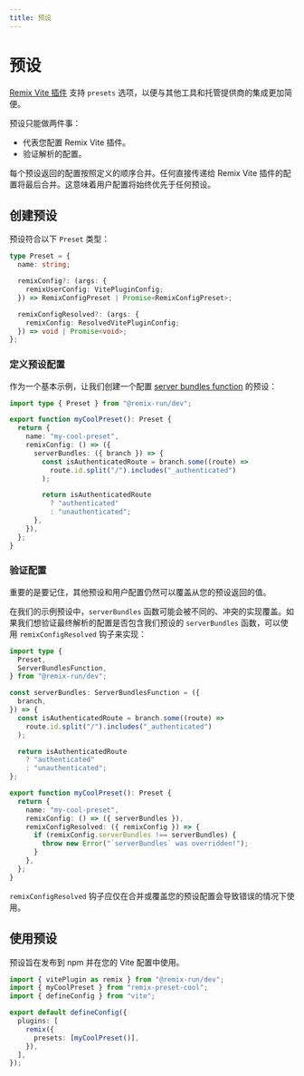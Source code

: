 ```yaml
---
title: 预设
---
```


# 预设

[Remix Vite 插件][remix-vite] 支持 `presets` 选项，以便与其他工具和托管提供商的集成更加简便。

预设只能做两件事：

- 代表您配置 Remix Vite 插件。
- 验证解析的配置。

每个预设返回的配置按照定义的顺序合并。任何直接传递给 Remix Vite 插件的配置将最后合并。这意味着用户配置将始终优先于任何预设。

## 创建预设

预设符合以下 `Preset` 类型：

```ts
type Preset = {
  name: string;

  remixConfig?: (args: {
    remixUserConfig: VitePluginConfig;
  }) => RemixConfigPreset | Promise<RemixConfigPreset>;

  remixConfigResolved?: (args: {
    remixConfig: ResolvedVitePluginConfig;
  }) => void | Promise<void>;
};
```

### 定义预设配置

作为一个基本示例，让我们创建一个配置 [server bundles function][server-bundles] 的预设：

```ts filename=my-cool-preset.ts
import type { Preset } from "@remix-run/dev";

export function myCoolPreset(): Preset {
  return {
    name: "my-cool-preset",
    remixConfig: () => ({
      serverBundles: ({ branch }) => {
        const isAuthenticatedRoute = branch.some((route) =>
          route.id.split("/").includes("_authenticated")
        );

        return isAuthenticatedRoute
          ? "authenticated"
          : "unauthenticated";
      },
    }),
  };
}
```

### 验证配置

重要的是要记住，其他预设和用户配置仍然可以覆盖从您的预设返回的值。

在我们的示例预设中，`serverBundles` 函数可能会被不同的、冲突的实现覆盖。如果我们想验证最终解析的配置是否包含我们预设的 `serverBundles` 函数，可以使用 `remixConfigResolved` 钩子来实现：

```ts filename=my-cool-preset.ts lines=[22-26]
import type {
  Preset,
  ServerBundlesFunction,
} from "@remix-run/dev";

const serverBundles: ServerBundlesFunction = ({
  branch,
}) => {
  const isAuthenticatedRoute = branch.some((route) =>
    route.id.split("/").includes("_authenticated")
  );

  return isAuthenticatedRoute
    ? "authenticated"
    : "unauthenticated";
};

export function myCoolPreset(): Preset {
  return {
    name: "my-cool-preset",
    remixConfig: () => ({ serverBundles }),
    remixConfigResolved: ({ remixConfig }) => {
      if (remixConfig.serverBundles !== serverBundles) {
        throw new Error("`serverBundles` was overridden!");
      }
    },
  };
}
```

`remixConfigResolved` 钩子应仅在合并或覆盖您的预设配置会导致错误的情况下使用。

## 使用预设

预设旨在发布到 npm 并在您的 Vite 配置中使用。

```ts filename=vite.config.ts lines=[3,8]
import { vitePlugin as remix } from "@remix-run/dev";
import { myCoolPreset } from "remix-preset-cool";
import { defineConfig } from "vite";

export default defineConfig({
  plugins: [
    remix({
      presets: [myCoolPreset()],
    }),
  ],
});
```

[remix-vite]: ./vite  
[server-bundles]: ./server-bundles
